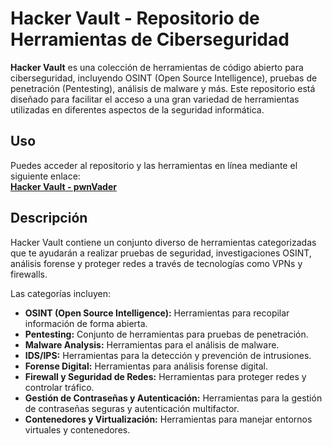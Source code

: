 # Hacker Vault - Repositorio de Herramientas de Ciberseguridad

**Hacker Vault** es una colección de herramientas de código abierto para ciberseguridad, incluyendo OSINT (Open Source Intelligence), pruebas de penetración (Pentesting), análisis de malware y más. Este repositorio está diseñado para facilitar el acceso a una gran variedad de herramientas utilizadas en diferentes aspectos de la seguridad informática.

## Uso

Puedes acceder al repositorio y las herramientas en línea mediante el siguiente enlace:  
**[Hacker Vault - pwnVader](https://pwnvader.github.io/HackerHub/)**

## Descripción

Hacker Vault contiene un conjunto diverso de herramientas categorizadas que te ayudarán a realizar pruebas de seguridad, investigaciones OSINT, análisis forense y proteger redes a través de tecnologías como VPNs y firewalls.

Las categorías incluyen:

- **OSINT (Open Source Intelligence):** Herramientas para recopilar información de forma abierta.
- **Pentesting:** Conjunto de herramientas para pruebas de penetración.
- **Malware Analysis:** Herramientas para el análisis de malware.
- **IDS/IPS:** Herramientas para la detección y prevención de intrusiones.
- **Forense Digital:** Herramientas para análisis forense digital.
- **Firewall y Seguridad de Redes:** Herramientas para proteger redes y controlar tráfico.
- **Gestión de Contraseñas y Autenticación:** Herramientas para la gestión de contraseñas seguras y autenticación multifactor.
- **Contenedores y Virtualización:** Herramientas para manejar entornos virtuales y contenedores.

